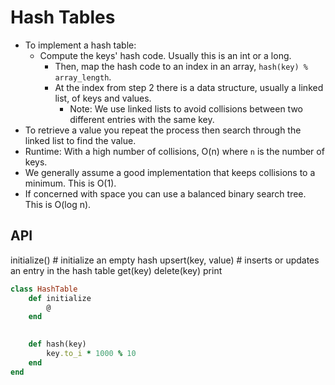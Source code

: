 # Hash Tables

- To implement a hash table:
  - Compute the keys' hash code. Usually this is an int or a long.
	- Then, map the hash code to an index in an array, `hash(key) % array_length`.
	- At the index from step 2 there is a data structure, usually a linked list, of keys and values.
	  - Note: We use linked lists to avoid collisions between two different entries with the same key.
- To retrieve a value you repeat the process then search through the linked list to find the value.
- Runtime: With a high number of collisions, O(n) where `n` is the number of keys.
- We generally assume a good implementation that keeps collisions to a minimum. This is O(1).
- If concerned with space you can use a balanced binary search tree. This is O(log n).

## API

initialize() # initialize an empty hash
upsert(key, value) # inserts or updates an entry in the hash table
get(key)
delete(key)
print

```ruby
class HashTable
	def initialize
		@
	end
	

	def hash(key)
		key.to_i * 1000 % 10
	end
end
```
